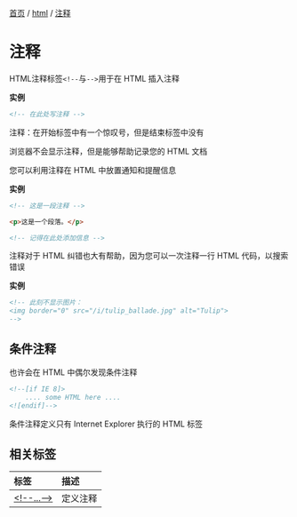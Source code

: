 [首页](/) / [html](/html/) / [注释](/html/notes)

# 注释

HTML注释标签`<!--`与`-->`用于在 HTML 插入注释

**实例**

```html
<!-- 在此处写注释 -->
```

注释：在开始标签中有一个惊叹号，但是结束标签中没有

浏览器不会显示注释，但是能够帮助记录您的 HTML 文档

您可以利用注释在 HTML 中放置通知和提醒信息

**实例**

```html
<!-- 这是一段注释 -->

<p>这是一个段落。</p>

<!-- 记得在此处添加信息 -->
```

注释对于 HTML 纠错也大有帮助，因为您可以一次注释一行 HTML 代码，以搜索错误

**实例**

```html
<!-- 此刻不显示图片：
<img border="0" src="/i/tulip_ballade.jpg" alt="Tulip">
-->
```

## 条件注释

也许会在 HTML 中偶尔发现条件注释

```html
<!--[if IE 8]>
    .... some HTML here ....
<![endif]-->
```

条件注释定义只有 Internet Explorer 执行的 HTML 标签

## 相关标签

|标签|描述|
|:---|:---|
|[\<!--...-->](https://www.w3cschool.cn/htmltags/tag-comment.html)|定义注释|
